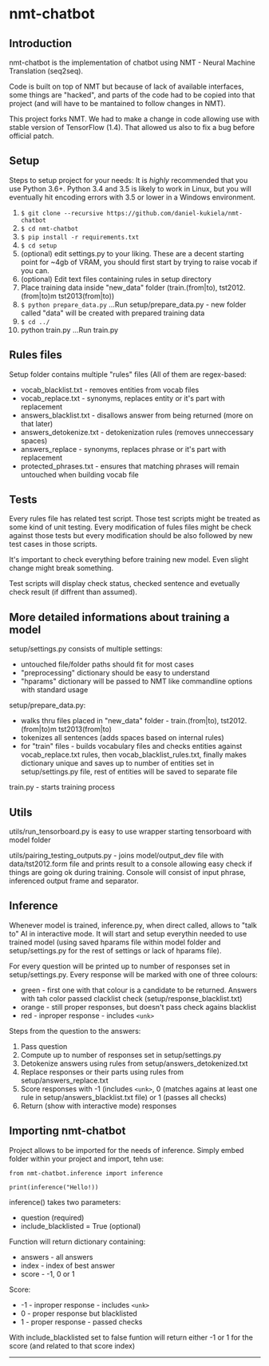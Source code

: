 nmt-chatbot
===================


Introduction
-------------

nmt-chatbot is the implementation of chatbot using NMT - Neural Machine Translation (seq2seq).

Code is built on top of NMT but because of lack of available interfaces, some things are "hacked", and parts of the code had to be copied into that project (and will have to be mantained to follow changes in NMT).

This project forks NMT. We had to make a change in code allowing use with stable version of TensorFlow (1.4). That allowed us also to fix a bug before official patch.



Setup
-------------

Steps to setup project for your needs:
It is *highly* recommended that you use Python 3.6+. Python 3.4 and 3.5 is likely to work in Linux, but you will eventually hit encoding errors with 3.5 or lower in a Windows environment.

 1. ```$ git clone --recursive https://github.com/daniel-kukiela/nmt-chatbot```
 2. ```$ cd nmt-chatbot```
 3. ```$ pip install -r requirements.txt```
 4. ```$ cd setup```
 5. (optional) edit settings.py to your liking. These are a decent starting point for ~4gb of VRAM, you should first start by trying to raise vocab if you can. 
 6. (optional) Edit text files containing rules in setup directory
 7. Place training data inside "new_data" folder (train.(from|to), tst2012.(from|to)m tst2013(from|to))
 8. ```$ python prepare_data.py``` ...Run setup/prepare_data.py - new folder called "data" will be created with prepared training data
 9. ```$ cd ../```
 10. python train.py ...Run train.py



Rules files
-------------

Setup folder contains multiple "rules" files (All of them are regex-based:

 - vocab_blacklist.txt - removes entities from vocab files
 - vocab_replace.txt - synonyms, replaces entity or it's part with replacement
 - answers_blacklist.txt - disallows answer from being returned (more on that later)
 - answers_detokenize.txt - detokenization rules (removes unneccessary spaces)
 - answers_replace - synonyms, replaces phrase or it's part with replacement
 - protected_phrases.txt - ensures that matching phrases will remain untouched when building vocab file




Tests
-------------

Every rules file has related test script. Those test scripts might be treated as some kind of unit testing. Every modification of fules files might be check against those tests but every modification should be also followed by new test cases in those scripts.

It's important to check everything before training new model. Even slight change might break something.

Test scripts will display check status, checked sentence and evetually check result (if diffrent than assumed).




More detailed informations about training a model
-------------

setup/settings.py consists of multiple settings:

 - untouched file/folder paths should fit for most cases
 - "preprocessing" dictionary should be easy to understand
 - "hparams" dictionary will be passed to NMT like commandline options with standard usage

setup/prepare_data.py:

 - walks thru files placed in "new_data" folder - train.(from|to), tst2012.(from|to)m tst2013(from|to)
 - tokenizes all sentences (adds spaces based on internal rules)
 - for "train" files - builds vocabulary files and checks entities against vocab_replace.txt rules, then vocab_blacklist_rules.txt, finally makes dictionary unique and saves up to number of entities set in setup/settings.py file, rest of entities will be saved to separate file

train.py - starts training process




Utils
-------------

utils/run_tensorboard.py is easy to use wrapper starting tensorboard with model folder

utils/pairing_testing_outputs.py - joins model/output_dev file with data/tst2012.form file and prints result to a console allowing easy check if things are going ok during training. Console will consist of input phrase, inferenced output frame and separator.



Inference
-------------

Whenever model is trained, inference.py, when direct called, allows to "talk to" AI in interactive mode. It will start and setup everythin needed to use trained model (using saved hparams file within model folder and setup/settings.py for the rest of settings or lack of hparams file).

For every question will be printed up to number of responses set in setup/settings.py. Every response will be marked with one of three colours:

 - green - first one with that colour is a candidate  to be returned. Answers with tah color passed clacklist check (setup/response_blacklist.txt)
 - orange - still proper responses, but doesn't pass check agains blacklist
 - red - inproper response - includes `<unk>`

Steps from the question to the answers:

 1. Pass question
 2. Compute up to number of responses set in setup/settings.py
 3. Detokenize answers using rules from setup/answers_detokenized.txt
 3. Replace responses or their parts using rules from setup/answers_replace.txt
 4. Score responses with -1 (includes `<unk>`, 0 (matches agains at least one rule in setup/answers_blacklist.txt file) or 1 (passes all checks)
 5. Return (show with interactive mode) responses



Importing nmt-chatbot
-------------

Project allows to be imported for the needs of inference. Simply embed folder within your project and import, tehn use:

    from nmt-chatbot.inference import inference

    print(inference("Hello!))

inference() takes two parameters:

 - question (required)
 - include_blacklisted = True (optional)

Function will return dictionary containing:

 - answers - all answers
 - index - index of best answer
 - score - -1, 0 or 1

Score:

 - -1 - inproper response - includes `<unk>`
 - 0 - proper response but blacklisted
 - 1 - proper response - passed checks

With include_blacklisted set to false funtion will return either -1 or 1 for the score (and related to that score index)


----------

